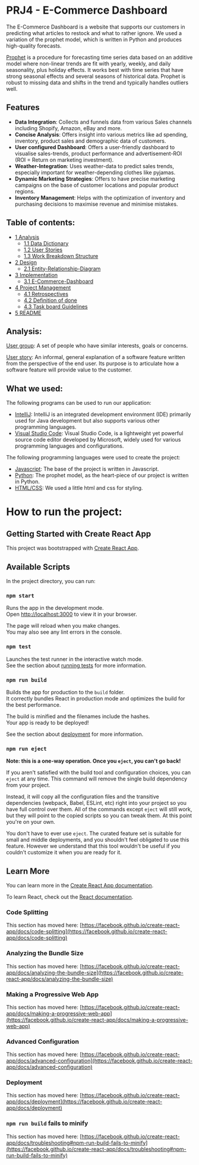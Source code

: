 # PRJ4 - E-Commerce Dashboard

The E-Commerce Dashboard is a website that supports our customers in predicting what articles to restock and what to rather ignore. We used a variation of the prophet model, which is written in Python and produces high-quality forecasts.

[Prophet](/https://facebook.github.io/prophet/) is a procedure for forecasting time series data based on an additive model where non-linear trends are fit with yearly, weekly, and daily seasonality, plus holiday effects. It works best with time series that have strong seasonal effects and several seasons of historical data. Prophet is robust to missing data and shifts in the trend and typically handles outliers well.

## Features
- **Data Integration**: Collects and funnels data from various Sales channels including Shopify, Amazon, eBay and more. 
- **Concise Analysis**: Offers insight into various metrics like ad spending, inventory, product sales and demographic data of customers.
- **User configured Dashboard**: Offers a user-friendly dashboard to visualise sales-trends, product performance and advertisement-ROI (ROI = Return on marketing investment).
- **Weather-Integration**: Uses weather-data to predict sales trends, especially important for weather-depending clothes like pyjamas.
- **Dynamic Marketing Strategies**: Offers to have precise marketing campaigns on the base of customer locations and popular product regions.
- **Inventory Management**: Helps with the optimization of inventory and purchasing decisions to maximise revenue and minimise mistakes.

## Table of contents:
- [1 Analysis](/analysis)
  - [1.1 Data Dictionary](/analysis/DataDictionary.md)
  - [1.2 User Stories](/analysis/User%20Stories.md)
  - [1.3 Work Breakdown Structure](/analysis/Work%20Breakdown%20Structure.md)
- [2 Design](/design)
  - [2.1 Entity-Relationship-Diagram](/design/ERD)
- [3 Implementation](/implementation/)
  - [3.1 E-Commerce-Dashboard](/implementation/E-Commerce-Dashboard)
- [4 Project Management](/project%20management)
  - [4.1 Retrospectives](/project%20management/Retrospectives)
  - [4.2 Definition of done](/project%20management/DoD.md)
  - [4.3 Task board Guidelines](/project%20management/Task%20Board%20guidelines.md)
- [5 README](/README.md)

## Analysis:

[User group](/analysis/User%20Stories.md):
A set of people who have similar interests, goals or concerns.

[User story](/analysis/User%20Stories.md):
An informal, general explanation of a software feature written from the perspective of the end user. Its purpose is to articulate how a software feature will provide value to the customer.

## What we used:

The following programs can be used to run our application:
- [IntelliJ](https://www.jetbrains.com/de-de/idea/): IntelliJ is an integrated development environment (IDE) primarily used for Java development but also supports various other programming languages.
- [Visual Studio Code](https://code.visualstudio.com): Visual Studio Code, is a lightweight yet powerful source code editor developed by Microsoft, widely used for various programming languages and configurations.

The following programming languages were used to create the project:
- [Javascript](/google.de): The base of the project is written in Javascript. 
- [Python](/google.de): The prophet model, as the heart-piece of our project is written in Python.
- [HTML/CSS](/google.de): We used a little html and css for styling.

# How to run the project:
## Getting Started with Create React App

This project was bootstrapped with [Create React App](https://github.com/facebook/create-react-app).

## Available Scripts

In the project directory, you can run:

### `npm start`

Runs the app in the development mode.\
Open [http://localhost:3000](http://localhost:3000) to view it in your browser.

The page will reload when you make changes.\
You may also see any lint errors in the console.

### `npm test`

Launches the test runner in the interactive watch mode.\
See the section about [running tests](https://facebook.github.io/create-react-app/docs/running-tests) for more information.

### `npm run build`

Builds the app for production to the `build` folder.\
It correctly bundles React in production mode and optimizes the build for the best performance.

The build is minified and the filenames include the hashes.\
Your app is ready to be deployed!

See the section about [deployment](https://facebook.github.io/create-react-app/docs/deployment) for more information.

### `npm run eject`

**Note: this is a one-way operation. Once you `eject`, you can't go back!**

If you aren't satisfied with the build tool and configuration choices, you can `eject` at any time. This command will remove the single build dependency from your project.

Instead, it will copy all the configuration files and the transitive dependencies (webpack, Babel, ESLint, etc) right into your project so you have full control over them. All of the commands except `eject` will still work, but they will point to the copied scripts so you can tweak them. At this point you're on your own.

You don't have to ever use `eject`. The curated feature set is suitable for small and middle deployments, and you shouldn't feel obligated to use this feature. However we understand that this tool wouldn't be useful if you couldn't customize it when you are ready for it.

## Learn More

You can learn more in the [Create React App documentation](https://facebook.github.io/create-react-app/docs/getting-started).

To learn React, check out the [React documentation](https://reactjs.org/).

### Code Splitting

This section has moved here: [https://facebook.github.io/create-react-app/docs/code-splitting](https://facebook.github.io/create-react-app/docs/code-splitting)

### Analyzing the Bundle Size

This section has moved here: [https://facebook.github.io/create-react-app/docs/analyzing-the-bundle-size](https://facebook.github.io/create-react-app/docs/analyzing-the-bundle-size)

### Making a Progressive Web App

This section has moved here: [https://facebook.github.io/create-react-app/docs/making-a-progressive-web-app](https://facebook.github.io/create-react-app/docs/making-a-progressive-web-app)

### Advanced Configuration

This section has moved here: [https://facebook.github.io/create-react-app/docs/advanced-configuration](https://facebook.github.io/create-react-app/docs/advanced-configuration)

### Deployment

This section has moved here: [https://facebook.github.io/create-react-app/docs/deployment](https://facebook.github.io/create-react-app/docs/deployment)

### `npm run build` fails to minify

This section has moved here: [https://facebook.github.io/create-react-app/docs/troubleshooting#npm-run-build-fails-to-minify](https://facebook.github.io/create-react-app/docs/troubleshooting#npm-run-build-fails-to-minify)
